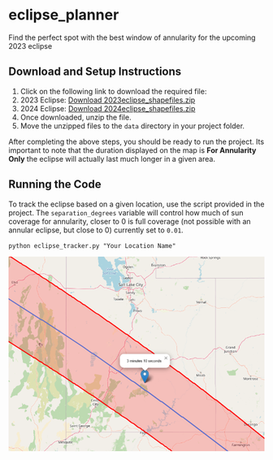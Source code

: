 # eclipse_planner
Find the perfect spot with the best window of annularity for the upcoming 2023 eclipse 

## Download and Setup Instructions

1. Click on the following link to download the required file:
2.   2023 Eclipse: [Download 2023eclipse_shapefiles.zip](https://svs.gsfc.nasa.gov/vis/a000000/a005000/a005073/2023eclipse_shapefiles.zip)
3.   2024 Eclipse: [Download 2024eclipse_shapefiles.zip](https://svs.gsfc.nasa.gov/vis/a000000/a005000/a005073/2024eclipse_shapefiles.zip) 
4. Once downloaded, unzip the file.
5. Move the unzipped files to the `data` directory in your project folder.

After completing the above steps, you should be ready to run the project. Its important to note that the duration displayed on the map is **For Annularity Only** the eclipse will actually last much longer in a given area. 


## Running the Code

To track the eclipse based on a given location, use the script provided in the project. The `separation_degrees` variable will control how much of sun coverage for annularity, closer to 0 is full coverage (not possible with an annular eclipse, but close to 0) currently set to `0.01`.

```
python eclipse_tracker.py "Your Location Name"
```

![Map Image](eclipse_plan.png)
